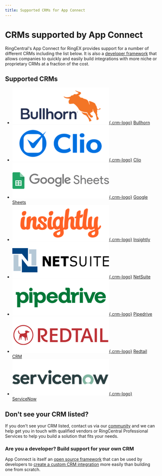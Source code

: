 ```yaml
---
title: Supported CRMs for App Connect
---
```

# CRMs supported by App Connect

RingCentral's App Connect for RingEX provides support for a number of different CRMs including the list below. It is also a [developer framework](../developers/index.md) that allows companies to quickly and easily build integrations with more niche or proprietary CRMs at a fraction of the cost. 

## Supported CRMs

<div class="grid cards" markdown>

-    [![Bullhorn Logo](../img/crm-logo-bullhorn.png){.crm-logo}](bullhorn.md)
     [Bullhorn](bullhorn.md)
-    [![Clio Logo](../img/crm-logo-clio.png){.crm-logo}](clio.md)
     [Clio](clio.md)
-    [![Google Sheets Logo](../img/crm-logo-googlesheets.png){.crm-logo}](google-sheets.md)
     [Google Sheets](google-sheets.md)
-    [![Insightly Logo](../img/crm-logo-insightly.png){.crm-logo}](insightly.md)
     [Insightly](insightly.md)
-    [![NetSuite Logo](../img/crm-logo-netsuite.png){.crm-logo}](netsuite.md)
     [NetSuite](netsuite.md)
-    [![Pipedrive Logo](../img/crm-logo-pipedrive.png){.crm-logo}](pipedrive.md)
     [Pipedrive](pipedrive.md)
-    [![Redtail Logo](../img/crm-logo-redtail.png){.crm-logo}](redtail.md)
     [Redtail CRM](redtail.md)
-    [![ServiceNow Logo](../img/crm-logo-servicenow.png){.crm-logo}](servicenow.md)
     [ServiceNow](servicenow.md)

</div>

## Don't see your CRM listed?

If you don't see your CRM listed, contact us via our [community](https://community.ringcentral.com) and we can help get you in touch with qualified vendors or RingCentral Professional Services to help you build a solution that fits your needs.

### Are you a developer? Build support for your own CRM

App Connect is itself an [open source framework](https://github.com/ringcentral/rc-unified-crm-extension) that can be used by developers to [create a custom CRM integration](../developers/index.md) more easily than building one from scratch. 
